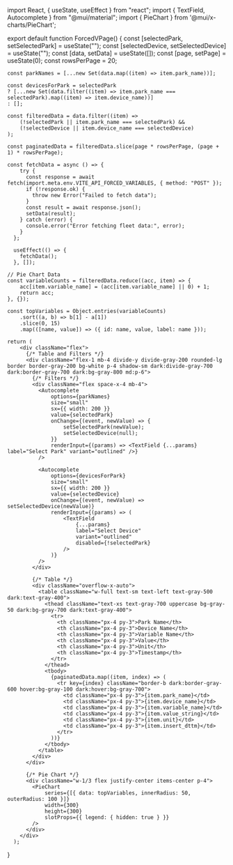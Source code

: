 import React, { useState, useEffect } from "react";
import { TextField, Autocomplete } from "@mui/material";
import { PieChart } from '@mui/x-charts/PieChart';

export default function ForcedVPage() {
    const [selectedPark, setSelectedPark] = useState("");
    const [selectedDevice, setSelectedDevice] = useState("");
    const [data, setData] = useState([]);
    const [page, setPage] = useState(0);
    const rowsPerPage = 20;
    
    const parkNames = [...new Set(data.map((item) => item.park_name))];

    const devicesForPark = selectedPark
    ? [...new Set(data.filter((item) => item.park_name === selectedPark).map((item) => item.device_name))]
    : [];

    const filteredData = data.filter((item) => 
        (!selectedPark || item.park_name === selectedPark) &&
        (!selectedDevice || item.device_name === selectedDevice)
    );

    const paginatedData = filteredData.slice(page * rowsPerPage, (page + 1) * rowsPerPage);

    const fetchData = async () => {
        try {
          const response = await fetch(import.meta.env.VITE_API_FORCED_VARIABLES, { method: "POST" });
          if (!response.ok) {
            throw new Error("Failed to fetch data");
          }
          const result = await response.json();
          setData(result);
        } catch (error) {
          console.error("Error fetching fleet data:", error);
        }
      };

      useEffect(() => {
        fetchData();
      }, []);
  
    // Pie Chart Data
    const variableCounts = filteredData.reduce((acc, item) => {
        acc[item.variable_name] = (acc[item.variable_name] || 0) + 1;
        return acc;
    }, {});

    const topVariables = Object.entries(variableCounts)
        .sort((a, b) => b[1] - a[1])
        .slice(0, 15)
        .map(([name, value]) => ({ id: name, value, label: name }));
  
    return (
        <div className="flex">
          {/* Table and Filters */}
          <div className="flex-1 mb-4 divide-y divide-gray-200 rounded-lg border border-gray-200 bg-white p-4 shadow-sm dark:divide-gray-700 dark:border-gray-700 dark:bg-gray-800 md:p-6">
            {/* Filters */}
            <div className="flex space-x-4 mb-4">
              <Autocomplete
                  options={parkNames}
                  size="small"
                  sx={{ width: 200 }}
                  value={selectedPark}
                  onChange={(event, newValue) => {
                      setSelectedPark(newValue);
                      setSelectedDevice(null);
                  }}
                  renderInput={(params) => <TextField {...params} label="Select Park" variant="outlined" />}
              />
      
              <Autocomplete
                  options={devicesForPark}
                  size="small"
                  sx={{ width: 200 }}
                  value={selectedDevice}
                  onChange={(event, newValue) => setSelectedDevice(newValue)}
                  renderInput={(params) => (
                      <TextField 
                          {...params} 
                          label="Select Device" 
                          variant="outlined" 
                          disabled={!selectedPark} 
                      />
                  )}
              />
            </div>
      
            {/* Table */}
            <div className="overflow-x-auto">
              <table className="w-full text-sm text-left text-gray-500 dark:text-gray-400">
                <thead className="text-xs text-gray-700 uppercase bg-gray-50 dark:bg-gray-700 dark:text-gray-400">
                  <tr>
                    <th className="px-4 py-3">Park Name</th>
                    <th className="px-4 py-3">Device Name</th>
                    <th className="px-4 py-3">Variable Name</th>
                    <th className="px-4 py-3">Value</th>
                    <th className="px-4 py-3">Unit</th>
                    <th className="px-4 py-3">Timestamp</th>
                  </tr>
                </thead>
                <tbody>
                  {paginatedData.map((item, index) => (
                    <tr key={index} className="border-b dark:border-gray-600 hover:bg-gray-100 dark:hover:bg-gray-700">
                      <td className="px-4 py-3">{item.park_name}</td>
                      <td className="px-4 py-3">{item.device_name}</td>
                      <td className="px-4 py-3">{item.variable_name}</td>
                      <td className="px-4 py-3">{item.value_string}</td>
                      <td className="px-4 py-3">{item.unit}</td>
                      <td className="px-4 py-3">{item.insert_dttm}</td>
                    </tr>
                  ))}
                </tbody>
              </table>
            </div>
          </div>
          
          {/* Pie Chart */}
          <div className="w-1/3 flex justify-center items-center p-4">
            <PieChart
                series={[{ data: topVariables, innerRadius: 50, outerRadius: 100 }]}
                width={300}
                height={300}
                slotProps={{ legend: { hidden: true } }}
            />
          </div>
        </div>
      );
}
